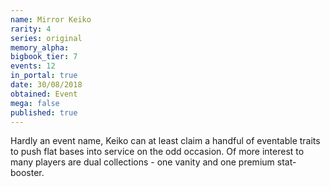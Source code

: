 ```yaml
---
name: Mirror Keiko
rarity: 4
series: original
memory_alpha:
bigbook_tier: 7
events: 12
in_portal: true
date: 30/08/2018
obtained: Event
mega: false
published: true
---
```


Hardly an event name, Keiko can at least claim a handful of eventable traits to push flat bases into service on the odd occasion. Of more interest to many players are dual collections - one vanity and one premium stat-booster.
